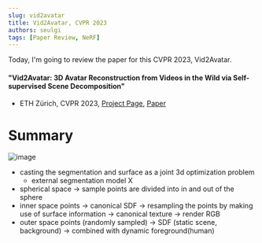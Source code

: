 ```yaml
---
slug: vid2avatar
title: Vid2Avatar, CVPR 2023
authors: seulgi
tags: [Paper Review, NeRF]
---
```


Today, I'm going to review the paper for this CVPR 2023, Vid2Avatar.


<!--truncate-->



#### "Vid2Avatar: 3D Avatar Reconstruction from Videos in the Wild via Self-supervised Scene Decomposition"
- ETH Zürich, CVPR 2023, [Project Page](https://moygcc.github.io/vid2avatar/), [Paper](https://files.ait.ethz.ch/projects/vid2avatar/main.pdf)

# Summary


![image](http://files.ait.ethz.ch/projects/vid2avatar/assets/pipeline.png)

- casting the segmentation and surface as a joint 3d optimization problem
  - external segmentation model X
- spherical space -> sample points are divided into in and out of the sphere
- inner space points -> canonical SDF -> resampling the points by making use of surface information -> canonical texture -> render RGB
- outer space points (randomly sampled) -> SDF (static scene, background) -> combined with dynamic foreground(human)
